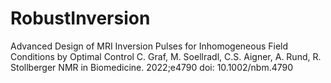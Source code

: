 # RobustInversion

Advanced Design of MRI Inversion Pulses for Inhomogeneous Field Conditions by Optimal Control
C. Graf, M. Soellradl, C.S. Aigner, A. Rund, R. Stollberger
NMR in Biomedicine. 2022;e4790
doi: 10.1002/nbm.4790
